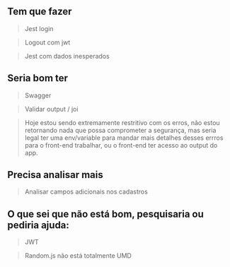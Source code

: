 ## Tem que fazer

> Jest login

> Logout com jwt

> Jest com dados inesperados


## Seria bom ter

> Swagger

> Validar output / joi

> Hoje estou sendo extremamente restritivo com os erros, não estou retornando nada que possa comprometer a segurança, mas seria legal ter uma env/variable para mandar
mais detalhes desses errros para o front-end trabalhar, ou o front-end ter acesso ao
output do app.

## Precisa analisar mais

> Analisar campos adicionais nos cadastros 


## O que sei que não está bom, pesquisaria ou pediria ajuda:  

> JWT

> Random.js não está totalmente UMD
